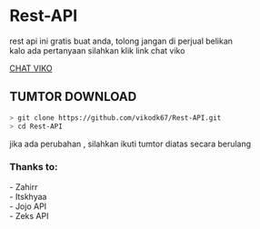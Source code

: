 <h1 href="https://viko-api.herokuapp.com/">Rest-API</h1>
<p>rest api ini gratis buat anda, tolong jangan di perjual belikan<br>kalo ada pertanyaan silahkan klik link chat viko</p>
<a href="https://api.whatsapp.com/send/?phone=6285730265648&text=assalamualaikum&app_absent=0">CHAT VIKO</a>

<h2>TUMTOR DOWNLOAD</h2>

```bash
> git clone https://github.com/vikodk67/Rest-API.git
> cd Rest-API
```
<p>jika ada perubahan , silahkan ikuti tumtor diatas secara berulang</p>
<h3>Thanks to:</h3>
<p>- Zahirr<br>- Itskhyaa<br>- Jojo API<br>- Zeks API</p>
